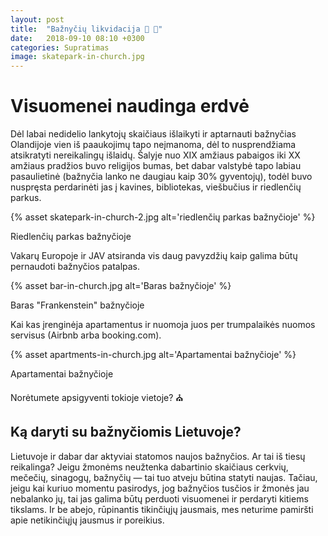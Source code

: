 ```yaml
---
layout: post
title:  "Bažnyčių likvidacija 💒 🛐"
date:   2018-09-10 08:10 +0300
categories: Supratimas
image: skatepark-in-church.jpg
---
```



# Visuomenei naudinga erdvė

Dėl labai nedidelio lankytojų skaičiaus išlaikyti ir aptarnauti bažnyčias Olandijoje vien iš paaukojimų tapo neįmanoma, dėl to nusprendžiama atsikratyti nereikalingų išlaidų. Šalyje nuo XIX amžiaus pabaigos iki XX amžiaus pradžios buvo religijos bumas, bet dabar valstybė tapo labiau pasaulietinė (bažnyčia lanko ne daugiau kaip 30% gyventojų), todėl buvo nuspręsta perdarinėti jas į kavines, bibliotekas, viešbučius ir riedlenčių parkus.

{% asset skatepark-in-church-2.jpg alt='riedlenčių parkas bažnyčioje' %}
<div class="lighter x--pt smaller">
    Riedlenčių parkas bažnyčioje
</div>

Vakarų Europoje ir JAV atsiranda vis daug pavyzdžių kaip galima būtų pernaudoti bažnyčios patalpas.

{% asset bar-in-church.jpg alt='Baras bažnyčioje' %}
<div class="lighter x--pt smaller">
    Baras "Frankenstein" bažnyčioje
</div>

Kai kas įrenginėja apartamentus ir nuomoja juos per trumpalaikės nuomos servisus (Airbnb arba booking.com).

{% asset apartments-in-church.jpg alt='Apartamentai bažnyčioje' %}
<div class="lighter x--pt smaller">
    Apartamentai bažnyčioje
</div>

Norėtumete apsigyventi tokioje vietoje? ⛪️

## Ką daryti su bažnyčiomis Lietuvoje?

Lietuvoje ir dabar dar aktyviai statomos naujos bažnyčios. Ar tai iš tiesų reikalinga?
Jeigu žmonėms neužtenka dabartinio skaičiaus cerkvių, mečečių, sinagogų, bažnyčių — tai tuo atveju būtina statyti naujas. Tačiau, jeigu kai kuriuo momentu pasirodys, jog bažnyčios tusčios ir žmonės jau nebalanko jų, tai jas galima būtų perduoti visuomenei ir perdaryti kitiems tikslams. Ir be abejo, rūpinantis tikinčiųjų jausmais, mes neturime pamiršti apie netikinčiųjų jausmus ir poreikius.








